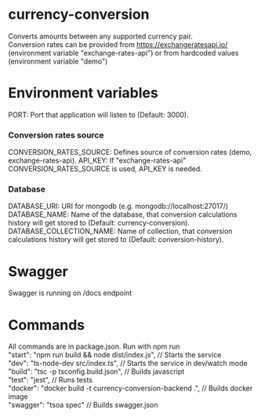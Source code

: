 # currency-conversion

Converts amounts between any supported currency pair.<br>
Conversion rates can be provided from https://exchangeratesapi.io/ (environment variable "exchange-rates-api") or from hardcoded values (environment variable "demo")

# Environment variables

PORT: Port that application will listen to (Default: 3000).

### Conversion rates source

CONVERSION_RATES_SOURCE: Defines source of conversion rates (demo, exchange-rates-api).
API_KEY: If "exchange-rates-api" CONVERSION_RATES_SOURCE is used, API_KEY is needed.

### Database

DATABASE_URI: URI for mongodb (e.g. mongodb://localhost:27017/)
DATABASE_NAME: Name of the database, that conversion calculations history will get stored to (Default: currency-conversion).
DATABASE_COLLECTION_NAME: Name of collection, that conversion calculations history will get stored to (Default: conversion-history).

# Swagger

Swagger is running on /docs endpoint

# Commands

All commands are in package.json. Run with npm run <command-name><br>
"start": "npm run build && node dist/index.js", // Starts the service<br>
"dev": "ts-node-dev src/index.ts", // Starts the service in dev/watch mode<br>
"build": "tsc -p tsconfig.build.json", // Builds javascript<br>
"test": "jest", // Runs tests<br>
"docker": "docker build -t currency-conversion-backend .", // Builds docker image<br>
"swagger": "tsoa spec" // Builds swagger.json<br>
